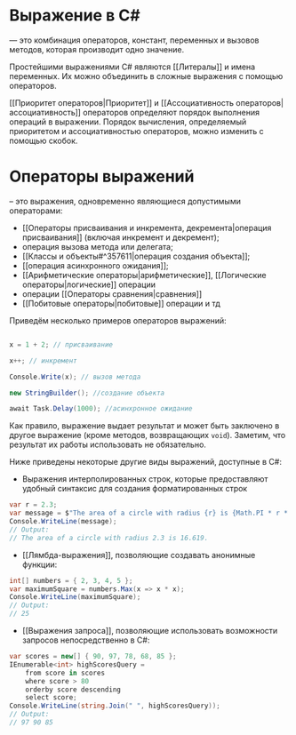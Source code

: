 # **Выражение в C#** 
— это комбинация операторов, констант, переменных и вызовов методов, которая производит одно значение.

Простейшими выражениями C# являются [[Литералы]] и имена переменных. Их можно объединить в сложные выражения с помощью операторов.

[[Приоритет операторов|Приоритет]] и [[Ассоциативность операторов|ассоциативность]] операторов определяют порядок выполнения операций в выражении. Порядок вычисления, определяемый приоритетом и ассоциативностью операторов, можно изменить с помощью скобок.

# **Операторы выражений** 
– это выражения, одновременно являющиеся допустимыми операторами:

- [[Операторы присваивания и инкремента, декремента|операция присваивания]] (включая инкремент и декремент);
- операция вызова метода или делегата;
- [[Классы и объекты#^357611|операция создания объекта]];
- [[операция асинхронного ожидания]];
- [[Арифметические операторы|арифметические]], [[Логические операторы|логические]] операции
- операции [[Операторы сравнения|сравнения]]
- [[Побитовые операторы|побитовые]] операции и тд

Приведём несколько примеров операторов выражений:

```cs

x = 1 + 2; // присваивание

x++; // инкремент

Console.Write(x); // вызов метода

new StringBuilder(); //создание объекта

await Task.Delay(1000); //асинхронное ожидание
```

 Как правило, выражение выдает результат и может быть заключено в другое выражение (кроме методов, возвращающих `void`). Заметим, что результат их работы использовать не обязательно.

Ниже приведены некоторые другие виды выражений, доступные в C#:
- Выражения интерполированных строк, которые предоставляют удобный синтаксис для создания форматированных строк

```cs
var r = 2.3;
var message = $"The area of a circle with radius {r} is {Math.PI * r * r:F3}.";
Console.WriteLine(message);
// Output:
// The area of a circle with radius 2.3 is 16.619.
```

- [[Лямбда-выражения]], позволяющие создавать анонимные функции:

```cs
int[] numbers = { 2, 3, 4, 5 };
var maximumSquare = numbers.Max(x => x * x);
Console.WriteLine(maximumSquare);
// Output:
// 25
```

- [[Выражения запроса]], позволяющие использовать возможности запросов непосредственно в C#:

```cs
var scores = new[] { 90, 97, 78, 68, 85 };
IEnumerable<int> highScoresQuery =
    from score in scores
    where score > 80
    orderby score descending
    select score;
Console.WriteLine(string.Join(" ", highScoresQuery));
// Output:
// 97 90 85
```
